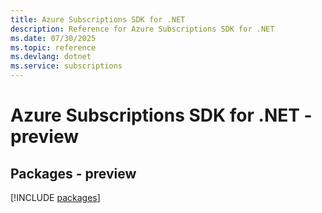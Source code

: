 ```yaml
---
title: Azure Subscriptions SDK for .NET
description: Reference for Azure Subscriptions SDK for .NET
ms.date: 07/30/2025
ms.topic: reference
ms.devlang: dotnet
ms.service: subscriptions
---
```

# Azure Subscriptions SDK for .NET - preview
## Packages - preview
[!INCLUDE [packages](subscriptions-index.md)]